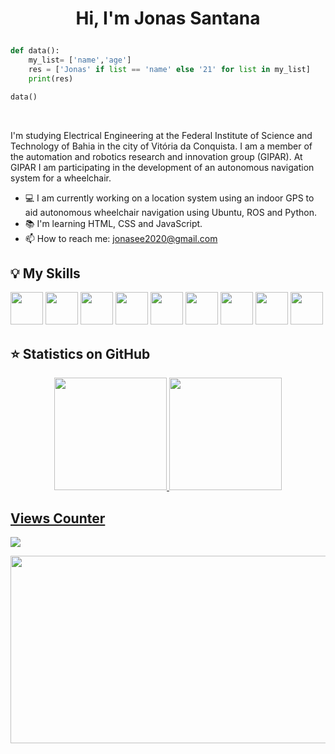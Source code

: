 <h1><p align="center">Hi, I'm Jonas Santana</p></h1>


```python
def data():
    my_list= ['name','age']
    res = ['Jonas' if list == 'name' else '21' for list in my_list]
    print(res)

data()
```

<br>

I'm studying Electrical Engineering at the Federal Institute of Science and Technology of Bahia in the city of Vitória da Conquista. I am a member of the automation and robotics research and innovation group (GIPAR). At GIPAR I am participating in the development of an autonomous navigation system for a wheelchair.

- :computer: I am currently working on a location system using an indoor GPS to aid autonomous wheelchair navigation using Ubuntu, ROS and Python.
- :books: I'm learning HTML, CSS and JavaScript.
- 📫 How to reach me: jonasee2020@gmail.com

## :bulb: My Skills

<div>
  
  <img height="52" src="https://cdn.jsdelivr.net/gh/devicons/devicon/icons/arduino/arduino-original.svg"/>
  <img height="52" src="https://cdn.jsdelivr.net/gh/devicons/devicon/icons/cplusplus/cplusplus-original.svg"/>
  <img height="52" src="https://cdn.jsdelivr.net/gh/devicons/devicon/icons/python/python-original.svg"/>
  <img height="52" src="https://cdn.jsdelivr.net/gh/devicons/devicon/icons/html5/html5-original.svg"/>
  <img height="52" src="https://cdn.jsdelivr.net/gh/devicons/devicon/icons/css3/css3-original.svg"/>
  <img height="52" src="https://www.vectorlogo.zone/logos/ros/ros-ar21.svg"/>
  <img height="52" src="https://cdn.jsdelivr.net/gh/devicons/devicon/icons/ubuntu/ubuntu-plain-wordmark.svg"/>
  <img height="52" src="https://cdn.jsdelivr.net/gh/devicons/devicon/icons/windows8/windows8-original.svg"/>
  <img height="52" src="https://cdn.jsdelivr.net/gh/devicons/devicon/icons/visualstudio/visualstudio-plain.svg"/>
                  
</div>
                
## :star: Statistics on GitHub

<div align="center">
  <a href="https://github.com/Jhon-ee">
  <img height="180em" src="https://github-readme-stats.vercel.app/api?username=Jhon-ee&show_icons=true&theme=tokyonight&include_all_commits=true&count_private=true"/>
  <img height="180em" src="https://github-readme-stats.vercel.app/api/top-langs/?username=Jhon-ee&layout=compact&langs_count=7&theme=onedark"/>
</div>

## Views Counter

<img src="https://profile-counter.glitch.me/Jhon-ee/count.svg" />

<br>

<p align="center">
  <img width="600" height="300" src="https://media.tenor.com/LvTAs9cqv-0AAAAC/great-power-great-electricity-bill.gif"/>
</p>
